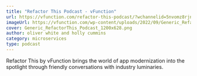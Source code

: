 ```yaml
---
title: "Refactor This Podcast - vFunction"
url: https://vfunction.com/refactor-this-podcast/?wchannelid=5nvomz8rjn&wmediaid=lsa7omyil0
imageUrl: https://vfunction.com/wp-content/uploads/2022/09/Generic_RefactorThis_Podcast_1200x628.png
cover: Generic_RefactorThis_Podcast_1200x628.png
author: oliver white and holly cummins
category: microservices
type: podcast
---
```


Refactor This by vFunction brings the world of app modernization into the spotlight through friendly conversations with industry luminaries.